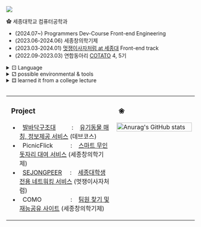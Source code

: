 <div align= "left">
    <img src="https://capsule-render.vercel.app/api?type=waving&color=gradient&height=120&text=Hi,%20I'm%20Juyoung%20🙌&animation=&fontColor=000000&fontSize=32" />
    </div>
    <div style="text-align: left;">

 <div>

✿ 세종대학교 컴퓨터공학과
<ul>
        <li>(2024.07~) Programmers Dev-Course Front-end Engineering</li>
        <li>(2023.06-2024.06) 세종창의학기제</li>
        <li>(2023.03-2024.01) <a href="https://www.instagram.com/likelion_sejong/?hl=ko">멋쟁이사자처럼 at 세종대</a> Front-end track</li>
        <li>(2022.09-2023.03) 연합동아리 <a href="https://www.cotato.kr/">COTATO</a> 4, 5기</li>
    </ul>
</div>


<!-- ### 🛠️ -->

<details>
<summary> ⚀ Language </summary>

<img src="https://img.shields.io/badge/JavaScript-F7DF1E?style=flat-square&logo=javascript&logoColor=black"/>
<img src="https://img.shields.io/badge/Typescript-3178C6?style=flat-square&logo=Typescript&logoColor=white"/>
<img src="https://img.shields.io/badge/React-61DAFB?style=flat-square&logo=React&logoColor=black"/>
<img src="https://img.shields.io/badge/CSS3-1572B6?style=flat-square&logo=css3&logoColor=white"/>
<img src="https://img.shields.io/badge/HTML5-E34F26?style=flat-square&logo=html5&logoColor=white"/>


</details>


<details>
<summary> ⚁ possible environmental & tools </summary>

<img src="https://img.shields.io/badge/GitHub Pages-222222?style=flat-square&logo=GitHub Pages&logoColor=white">
<img src="https://img.shields.io/badge/Netlify-00C7B7?style=flat-square&logo=Netlify&logoColor=white">
<img src="https://img.shields.io/badge/Vercel-000000?style=flat-square&logo=Vercel&logoColor=white"><br>
<img src="https://img.shields.io/badge/Node.js-339933?style=flat-square&logo=Node.js&logoColor=white"/>
<img src="https://img.shields.io/badge/styled components-DB7093?style=flat-square&logo=styled-components&logoColor=white"/>
<img src="https://img.shields.io/badge/Git-F05032?style=flat-square&logo=git&logoColor=white"/>
<img src="https://img.shields.io/badge/Bootstrap-7952B3?style=flat-square&logo=Bootstrap&logoColor=white">
<img src="https://img.shields.io/badge/Prettier-F7B93E?style=flat-square&logo=Prettier&logoColor=white">

<br>
<img src="https://img.shields.io/badge/Figma-F24E1E?style=flat-square&logo=Figma&logoColor=white">
<img src="https://img.shields.io/badge/Notion-000000?style=flat-square&logo=Notion&logoColor=white">
<img src="https://img.shields.io/badge/Slack-4A154B?style=flat-square&logo=Slack&logoColor=white">
<img src="https://img.shields.io/badge/Visual Studio Code-007ACC?style=flat-square&logo=Visual Studio Code&logoColor=white"/>
</br>

</details>

<!--
**⚂ Interested**</br>
<img src="https://img.shields.io/badge/Adobe Photoshop-31A8FF?style=flat-square&logo=Adobe Photoshop&logoColor=white"/>
<img src="https://img.shields.io/badge/Adobe Illustrator-FF9A00?style=flat-square&logo=Adobe Illustrator&logoColor=white"/>
-->
<details>
<summary> ⚃ learned it from a college lecture </br></summary>

<img src="https://img.shields.io/badge/Python-3776AB?style=flat-square&logo=Python&logoColor=white">
<img src="https://img.shields.io/badge/C-A8B9CC?style=flat-square&logo=C&logoColor=white"/>
<img src="https://img.shields.io/badge/java-007396?style=flat-square&logo=java&logoColor=white"/>
<img src="https://img.shields.io/badge/MySQL-4479A1?style=flat-square&logo=MySQL&logoColor=white"/>

</details>


</br>

<!--
**⚃ More?** </br>
  <a href="https://www.instagram.com/gl0ryto_l?igsh=OGQ5ZDc2ODk2ZA%3D%3D&utm_source=qr"><img src="https://img.shields.io/badge/Instagram-E4405F?style=flat-square&logo=Instagram&logoColor=white&link=https://www.instagram.com/hye_inisfree/"/></a>
-->



<table border="0" cellspacing="0" cellpadding="0">
<tr>
<td width="57%" valign="top">

### &nbsp;Project
- &nbsp;&nbsp;[발바닥구조대](https://paw-rescuers.netlify.app) &nbsp;&nbsp;&nbsp;&nbsp;&nbsp;&nbsp;&nbsp;&nbsp;&nbsp;: &nbsp;&nbsp;&nbsp;[유기동물 매칭, 정보제공 서비스](https://github.com/kimjuyoung99/pawsome-rescuers) (데브코스)
- &nbsp;&nbsp;PicnicFlick &nbsp;&nbsp;&nbsp;&nbsp;&nbsp;&nbsp;&nbsp;&nbsp;&nbsp;&nbsp;: &nbsp;&nbsp;&nbsp;[스마트 무인 돗자리 대여 서비스](https://github.com/Ficnicflick/Frontend-server) (세종창의학기제)
- &nbsp;&nbsp;[SEJONGPEER](https://sejongpeer.co.kr/) &nbsp;&nbsp;&nbsp;&nbsp;: &nbsp;&nbsp;&nbsp;[세종대학생 전용 네트워킹 서비스](https://www.notion.so/sejongpeer/c6c8de99d0f84ad1af6e19eb4a37423c) (멋쟁이사자처럼)
- &nbsp;&nbsp;COMO &nbsp;&nbsp;&nbsp;&nbsp;&nbsp;&nbsp;&nbsp;&nbsp;&nbsp;&nbsp;&nbsp;&nbsp;&nbsp;&nbsp;&nbsp;&nbsp;&nbsp;: &nbsp;&nbsp;&nbsp;[팀원 찾기 및 재능공유 사이트](https://github.com/TeamCOMO/frontend) (세종창의학기제)

</td>
<td width="43%" valign="top">
    
### &nbsp;❀
<img width="100%" src="https://github-readme-stats.vercel.app/api?username=kimjuyoung99&count_private=true&hide=issues,stars&theme=graywhite" alt="Anurag's GitHub stats">

</td>
</tr>
</table>









<!--
**🤓 I'm interested, so little by little...**
  ![js](https://img.shields.io/badge/Adobe%20Photoshop-31A8FF?logo=adobephotoshop&logoColor=fff&style=for-the-badge)
  ![js](https://img.shields.io/badge/Adobe%20Illustrator-FF9A00?logo=adobeillustrator&logoColor=fff&style=for-the-badge)
  ![Adobe Lightroom](https://img.shields.io/badge/Adobe%20Lightroom-31A8FF.svg?style=for-the-badge&logo=Adobe%20Lightroom&logoColor=white)
  <br/>


##
## Project
(2024.02 - 2024.06)
* PicnicFlick &nbsp;&nbsp;&nbsp;&nbsp;&nbsp;&nbsp;&nbsp;            : [스마트 무인 돗자리 대여 서비스](https://github.com/Ficnicflick/Frontend-server) &nbsp;&nbsp;&nbsp;&nbsp;&nbsp;&nbsp;(세종창의학기제)
(2023.11 - 2024.07)
* [SEJONGPEER](https://sejongpeer.co.kr/)&nbsp;&nbsp; : [세종대학생 전용 네트워킹 서비스](https://www.notion.so/sejongpeer/c6c8de99d0f84ad1af6e19eb4a37423c) &nbsp;&nbsp;&nbsp;&nbsp;&nbsp;(멋쟁이사자처럼)
(2023.08 - 2023.12)
* COMO&nbsp;&nbsp;&nbsp;&nbsp;&nbsp;&nbsp;&nbsp;&nbsp;&nbsp;&nbsp;&nbsp;&nbsp;&nbsp;&nbsp; : [팀원 찾기 및 재능공유 사이트](https://github.com/TeamCOMO/frontend) &nbsp;&nbsp;&nbsp;&nbsp;&nbsp;&nbsp;&nbsp;&nbsp;&nbsp;&nbsp;(세종창의학기제)
* (2023.07 - 2023.08) &nbsp;&nbsp;QAI&nbsp;&nbsp;&nbsp;&nbsp;&nbsp;&nbsp;&nbsp;&nbsp;&nbsp;&nbsp;&nbsp;&nbsp;&nbsp;&nbsp;&nbsp;&nbsp;&nbsp;&nbsp;&nbsp; : IT 질의응답 사이트 &nbsp;&nbsp;&nbsp;&nbsp;&nbsp;&nbsp;&nbsp;&nbsp;&nbsp;&nbsp;&nbsp;&nbsp;&nbsp;&nbsp;&nbsp;&nbsp;&nbsp;&nbsp;&nbsp;&nbsp;&nbsp;&nbsp;&nbsp;&nbsp;&nbsp;(멋쟁이사자처럼 중앙해커톤)



| Period                  | Project                                                                   | Description                            | Network                        |
|-----------------------|-------------------------------------------------------------------------|---------------------------------------------|--------------------------------|
| 2024.02 - 2024.06     | PicnicFlick                           | [스마트 무인 돗자리 대여 서비스](https://github.com/Ficnicflick/Frontend-server)              | 세종창의학기제                      |
| 2023.11 -  2024.07        | [SEJONGPEER](https://sejongpeer.co.kr/)                                 | [세종대학생 전용 네트워킹 서비스](https://www.notion.so/sejongpeer/c6c8de99d0f84ad1af6e19eb4a37423c)             | 멋쟁이사자처럼                      |
| 2023.08 - 2023.12     | COMO                                                                    | 팀원 찾기 및 재능공유 사이트                | 세종창의학기제                      |
| 2023.07 - 2023.08     | QAI                                                                     | IT 질의응답 사이트                           | 멋쟁이사자처럼 중앙해커톤               |



</div>

##
<div align="left">
 </br>
 ![kimjuyoung99's GitHub stats](https://github-readme-stats.vercel.app/api?username=kimjuyoung99&show_icons=true&hide=contribs,prs&cache_seconds=86400&theme=graywhite)


![Anurag's GitHub stats](https://github-readme-stats.vercel.app/api?username=kimjuyoung99&count_private=true&hide=issues,stars&theme=graywhite)

 애매한 스택들
![JWT](https://img.shields.io/badge/JWT-black?style=for-the-badge&logo=JSON%20web%20tokens) 
![NPM](https://img.shields.io/badge/NPM-%23CB3837.svg?style=for-the-badge&logo=npm&logoColor=white)
-->


